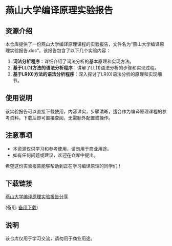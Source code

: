# 燕山大学编译原理实验报告

## 资源介绍

本仓库提供了一份燕山大学编译原理课程的实验报告，文件名为“燕山大学编译原理实验报告.doc”。该报告包含了以下几个实验内容：

1. **词法分析程序**：详细介绍了词法分析的基本原理和实现方法。
2. **基于LL(1)方法的语法分析程序**：讲解了LL(1)语法分析的步骤和实现过程。
3. **基于LR(0)方法的语法分析程序**：深入探讨了LR(0)语法分析的原理和实现细节。

## 使用说明

该实验报告可以直接下载使用，内容详实，步骤清晰，适合作为编译原理课程的参考资料。下载后即可直接查阅，无需额外配置或操作。

## 注意事项

- 本资源仅供学习和参考使用，请勿用于商业用途。
- 如有任何问题或建议，欢迎在仓库中提出。

希望这份实验报告能够帮助到正在学习编译原理的同学们！

## 下载链接
[燕山大学编译原理实验报告分享](https://pan.quark.cn/s/b862f09ed676) 

(备用: [备用下载](https://pan.baidu.com/s/1J406d3WvPumKte3Cw1wDAQ?pwd=1234))

## 说明

该仓库仅用于学习交流，请勿用于商业用途。
